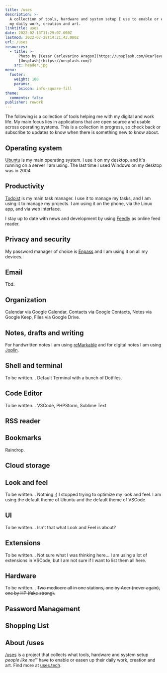 ```yaml
---
title: /uses
description: >-
  A collection of tools, hardware and system setup I use to enable or easen up
  my daily work, creation and art.
linktitle: uses
date: 2022-02-13T11:29:07.000Z
lastmod: 2022-07-28T14:21:43.000Z
url: /uses
resources:
  - title: >-
      Photo by [Cesar Carlevarino Aragon](https://unsplash.com/@carlevarino) via
      [Unsplash](https://unsplash.com/)
    src: header.jpg
menu:
  footer:
    weight: 100
    params:
      bsicon: info-square-fill
theme:
  comments: false
publisher: rework
---
```


The following is a collection of tools helping me with my digital and work life. My main focus lies in applications that are open source and usable across operating systems. This is a collection in progress, so check back or subscribe to updates to know when there is something new to know about.

## Operating system

[Ubuntu](https://ubuntu.com/) is my main operating system. I use it on my desktop, and it's running on a server I am using. The last time I used Windows on my desktop was in 2004.

## Productivity

[Todoist](https://todoist.com/) is my main task manager. I use it to manage my tasks, and I am using it to manage my projects. I am using it on the phone, via the Linux app, and via web interface.

I stay up to date with news and development by using [Feedly](https://feedly.com/) as online feed reader.

## Privacy and security

My password manager of choice is [Enpass](https://www.enpass.io/) and I am using it on all my devices.

## Email

Tbd.

## Organization

Calendar via Google Calendar, Contacts via Google Contacts, Notes via Google Keep, Files via Google Drive.

## Notes, drafts and writing

For handwritten notes I am using [reMarkable](https://remarkable.com) and for digital notes I am using [Joplin](https://joplinapp.org/).

## Shell and terminal

To be written… Default Terminal with a bunch of Dotfiles.

## Code Editor

To be written… VSCode, PHPStorm, Sublime Text

## RSS reader

## Bookmarks

Raindrop.

## Cloud storage

## Look and feel

To be written… Nothing ;) I stopped trying to optimize my look and feel. I am using the default theme of Ubuntu and the default theme of VSCode.

## UI

To be written… Isn't that what Look and Feel is about?

## Extensions

To be written… Not sure what I was thinking here… I am using a lot of extensions in VSCode, but I am not sure if I want to list them all here.

## Hardware

To be written… ~~Two mediocre all in one stations, one by Acer (never again), one by HP (fake strong).~~

## Password Management

## Shopping List

## About /uses

[/uses](https://github.com/wesbos/awesome-uses) is a project that collects what tools, hardware and system setup _people like me_&trade; have to enable or easen up their daily work, creation and art. Find more at [uses.tech](https://uses.tech/).
